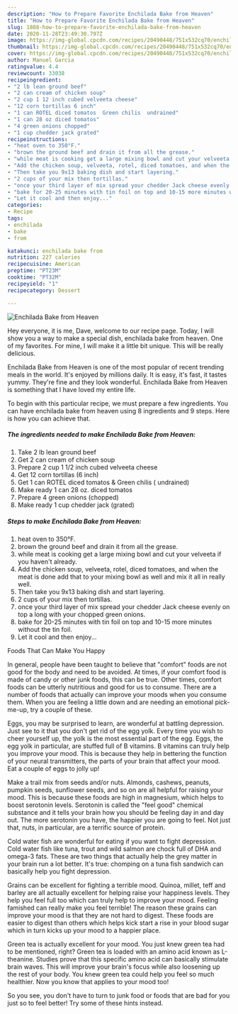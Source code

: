 ```yaml
---
description: "How to Prepare Favorite Enchilada Bake from Heaven"
title: "How to Prepare Favorite Enchilada Bake from Heaven"
slug: 1888-how-to-prepare-favorite-enchilada-bake-from-heaven
date: 2020-11-28T23:49:30.797Z
image: https://img-global.cpcdn.com/recipes/20490448/751x532cq70/enchilada-bake-from-heaven-recipe-main-photo.jpg
thumbnail: https://img-global.cpcdn.com/recipes/20490448/751x532cq70/enchilada-bake-from-heaven-recipe-main-photo.jpg
cover: https://img-global.cpcdn.com/recipes/20490448/751x532cq70/enchilada-bake-from-heaven-recipe-main-photo.jpg
author: Manuel Garcia
ratingvalue: 4.4
reviewcount: 33038
recipeingredient:
- "2 lb lean ground beef"
- "2 can cream of chicken soup"
- "2 cup 1 12 inch cubed velveeta cheese"
- "12 corn tortillas 6 inch"
- "1 can ROTEL diced tomatos  Green chilis  undrained"
- "1 can 28 oz diced tomatos"
- "4 green onions chopped"
- "1 cup chedder jack grated"
recipeinstructions:
- "heat oven to 350°F."
- "brown the ground beef and drain it from all the grease."
- "while meat is cooking get a large mixing bowl and cut your velveeta if you haven&#39;t already."
- "Add the chicken soup, velveeta, rotel, diced tomatoes, and when the meat is done add that to your mixing bowl as well and mix it all in really well."
- "Then take you 9x13 baking dish and start layering."
- "2 cups of your mix then tortillas."
- "once your third layer of mix spread your chedder Jack cheese evenly on top a long with your chopped green onions."
- "bake for 20-25 minutes with tin foil on top and 10-15 more minutes without the tin foil."
- "Let it cool and then enjoy..."
categories:
- Recipe
tags:
- enchilada
- bake
- from

katakunci: enchilada bake from 
nutrition: 227 calories
recipecuisine: American
preptime: "PT23M"
cooktime: "PT32M"
recipeyield: "1"
recipecategory: Dessert

---
```



![Enchilada Bake from Heaven](https://img-global.cpcdn.com/recipes/20490448/751x532cq70/enchilada-bake-from-heaven-recipe-main-photo.jpg)

Hey everyone, it is me, Dave, welcome to our recipe page. Today, I will show you a way to make a special dish, enchilada bake from heaven. One of my favorites. For mine, I will make it a little bit unique. This will be really delicious.



Enchilada Bake from Heaven is one of the most popular of recent trending meals in the world. It's enjoyed by millions daily. It is easy, it's fast, it tastes yummy. They're fine and they look wonderful. Enchilada Bake from Heaven is something that I have loved my entire life.


To begin with this particular recipe, we must prepare a few ingredients. You can have enchilada bake from heaven using 8 ingredients and 9 steps. Here is how you can achieve that.

<!--inarticleads1-->

##### The ingredients needed to make Enchilada Bake from Heaven:

1. Take 2 lb lean ground beef
1. Get 2 can cream of chicken soup
1. Prepare 2 cup 1 1/2 inch cubed velveeta cheese
1. Get 12 corn tortillas (6 inch)
1. Get 1 can ROTEL diced tomatos &amp; Green chilis ( undrained)
1. Make ready 1 can 28 oz. diced tomatos
1. Prepare 4 green onions (chopped)
1. Make ready 1 cup chedder jack (grated)




<!--inarticleads2-->

##### Steps to make Enchilada Bake from Heaven:

1. heat oven to 350°F.
1. brown the ground beef and drain it from all the grease.
1. while meat is cooking get a large mixing bowl and cut your velveeta if you haven&#39;t already.
1. Add the chicken soup, velveeta, rotel, diced tomatoes, and when the meat is done add that to your mixing bowl as well and mix it all in really well.
1. Then take you 9x13 baking dish and start layering.
1. 2 cups of your mix then tortillas.
1. once your third layer of mix spread your chedder Jack cheese evenly on top a long with your chopped green onions.
1. bake for 20-25 minutes with tin foil on top and 10-15 more minutes without the tin foil.
1. Let it cool and then enjoy...




Foods That Can Make You Happy


In general, people have been taught to believe that "comfort" foods are not good for the body and need to be avoided. At times, if your comfort food is made of candy or other junk foods, this can be true. Other times, comfort foods can be utterly nutritious and good for us to consume. There are a number of foods that actually can improve your moods when you consume them. When you are feeling a little down and are needing an emotional pick-me-up, try a couple of these.

Eggs, you may be surprised to learn, are wonderful at battling depression. Just see to it that you don't get rid of the egg yolk. Every time you wish to cheer yourself up, the yolk is the most essential part of the egg. Eggs, the egg yolk in particular, are stuffed full of B vitamins. B vitamins can truly help you improve your mood. This is because they help in bettering the function of your neural transmitters, the parts of your brain that affect your mood. Eat a couple of eggs to jolly up!

Make a trail mix from seeds and/or nuts. Almonds, cashews, peanuts, pumpkin seeds, sunflower seeds, and so on are all helpful for raising your mood. This is because these foods are high in magnesium, which helps to boost serotonin levels. Serotonin is called the "feel good" chemical substance and it tells your brain how you should be feeling day in and day out. The more serotonin you have, the happier you are going to feel. Not just that, nuts, in particular, are a terrific source of protein.

Cold water fish are wonderful for eating if you want to fight depression. Cold water fish like tuna, trout and wild salmon are chock full of DHA and omega-3 fats. These are two things that actually help the grey matter in your brain run a lot better. It's true: chomping on a tuna fish sandwich can basically help you fight depression. 

Grains can be excellent for fighting a terrible mood. Quinoa, millet, teff and barley are all actually excellent for helping raise your happiness levels. They help you feel full too which can truly help to improve your mood. Feeling famished can really make you feel terrible! The reason these grains can improve your mood is that they are not hard to digest. These foods are easier to digest than others which helps kick start a rise in your blood sugar which in turn kicks up your mood to a happier place.

Green tea is actually excellent for your mood. You just knew green tea had to be mentioned, right? Green tea is loaded with an amino acid known as L-theanine. Studies prove that this specific amino acid can basically stimulate brain waves. This will improve your brain's focus while also loosening up the rest of your body. You knew green tea could help you feel so much healthier. Now you know that applies to your mood too!

So you see, you don't have to turn to junk food or foods that are bad for you just so to feel better! Try  some  of  these  hints  instead.

